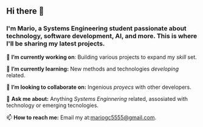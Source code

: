 ## Hi there 👋
### I'm Mario, a Systems Engineering student passionate about technology, software development, AI, and more. This is where I'll be sharing my latest projects.

 🔭 **I’m currently working on**: Building various projects to expand my *skill* set.
 
 🌱 **I’m currently learning:** New methods and technologies *developing* related.
 
 👯 **I’m looking to collaborate on:** Ingenious *proyecs* with other developers.
 
 💬 **Ask me about:** Anything *Systems Enginnering* related, assosiated with technology or emerging tecnologies.
 
 📫 **How to reach me:** Email my at:mariogc5555@gmail.com.
 
<!--
**mariogc55/MarioGC55** is a ✨ _special_ ✨ repository because its `README.md` (this file) appears on your GitHub profile.

Here are some ideas to get you started:

- 🔭 I’m currently working on ...
- 🌱 I’m currently learning ...
- 👯 I’m looking to collaborate on ...
- 🤔 I’m looking for help with ...
- 💬 Ask me about ...
- 📫 How to reach me: ...
- 😄 Pronouns: ...
- ⚡ Fun fact: ...
-->

